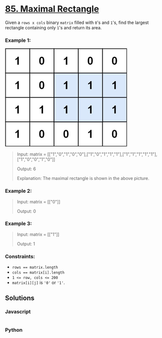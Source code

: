 # [85. Maximal Rectangle](https://leetcode.com/problems/maximal-rectangle/description/)

Given a `rows x cols` binary `matrix` filled with `0`'s and `1`'s, find the largest rectangle containing only `1`'s and return its area.

 
### Example 1:
![](./images/maximal.jpg)
> Input: matrix = [["1","0","1","0","0"],["1","0","1","1","1"],["1","1","1","1","1"],["1","0","0","1","0"]]
>
> Output: 6
>
> Explanation: The maximal rectangle is shown in the above picture.


### Example 2:
> Input: matrix = [["0"]]
>
> Output: 0


### Example 3:
> Input: matrix = [["1"]]
>
> Output: 1
 

### Constraints:
- `rows == matrix.length`
- `cols == matrix[i].length`
- `1 <= row, cols <= 200`
- `matrix[i][j]` is `'0'` or `'1'`.


## Solutions

### Javascript
```javascript

```

### Python
```python

```